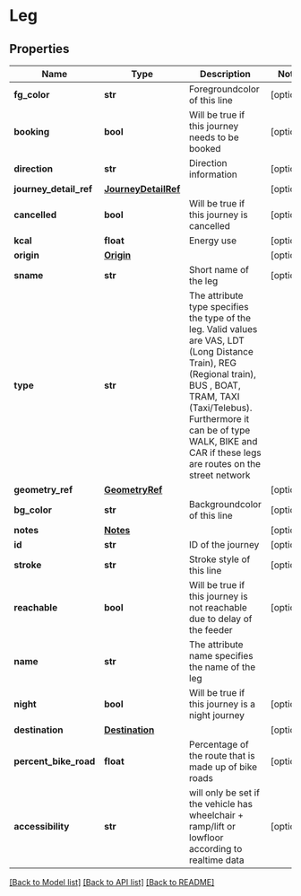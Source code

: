 # Leg

## Properties
Name | Type | Description | Notes
------------ | ------------- | ------------- | -------------
**fg_color** | **str** | Foregroundcolor of this line | [optional] 
**booking** | **bool** | Will be true if this journey needs to be booked | [optional] 
**direction** | **str** | Direction information | [optional] 
**journey_detail_ref** | [**JourneyDetailRef**](JourneyDetailRef.md) |  | [optional] 
**cancelled** | **bool** | Will be true if this journey is cancelled | [optional] 
**kcal** | **float** | Energy use | [optional] 
**origin** | [**Origin**](Origin.md) |  | [optional] 
**sname** | **str** | Short name of the leg | [optional] 
**type** | **str** | The attribute type specifies the type of the leg. Valid values are VAS, LDT (Long Distance Train), REG (Regional train), BUS , BOAT, TRAM, TAXI (Taxi/Telebus). Furthermore it can be of type WALK, BIKE and CAR if these legs are routes on the street network | 
**geometry_ref** | [**GeometryRef**](GeometryRef.md) |  | [optional] 
**bg_color** | **str** | Backgroundcolor of this line | [optional] 
**notes** | [**Notes**](Notes.md) |  | [optional] 
**id** | **str** | ID of the journey | [optional] 
**stroke** | **str** | Stroke style of this line | [optional] 
**reachable** | **bool** | Will be true if this journey is not reachable due to delay of the feeder | [optional] 
**name** | **str** | The attribute name specifies the name of the leg | 
**night** | **bool** | Will be true if this journey is a night journey | [optional] 
**destination** | [**Destination**](Destination.md) |  | [optional] 
**percent_bike_road** | **float** | Percentage of the route that is made up of bike roads | [optional] 
**accessibility** | **str** | will only be set if the vehicle has wheelchair + ramp/lift or lowfloor according to realtime data | [optional] 

[[Back to Model list]](../README.md#documentation-for-models) [[Back to API list]](../README.md#documentation-for-api-endpoints) [[Back to README]](../README.md)


